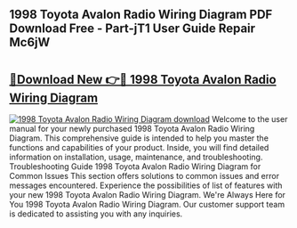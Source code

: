 ## 1998 Toyota Avalon Radio Wiring Diagram PDF Download Free - Part-jT1 User Guide Repair Mc6jW

# <h2><a href="http://dfs8edj.blite.top/?on=1998+Toyota+Avalon+Radio+Wiring+Diagram">🔗Download New 👉🔴 1998 Toyota Avalon Radio Wiring Diagram</a></h2>

[![1998 Toyota Avalon Radio Wiring Diagram download](https://i.imgur.com/lujVjoI.png)](http://dfs8edj.blite.top/?on=1998+Toyota+Avalon+Radio+Wiring+Diagram)
Welcome to the user manual for your newly purchased 1998 Toyota Avalon Radio Wiring Diagram. This comprehensive guide is intended to help you master the functions and capabilities of your product. Inside, you will find detailed information on installation, usage, maintenance, and troubleshooting. Troubleshooting Guide 1998 Toyota Avalon Radio Wiring Diagram for Common Issues This section offers solutions to common issues and error messages encountered. Experience the possibilities of list of features with your new 1998 Toyota Avalon Radio Wiring Diagram. We're Always Here for You 1998 Toyota Avalon Radio Wiring Diagram. Our customer support team is dedicated to assisting you with any inquiries.
